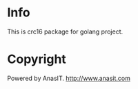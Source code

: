 # Info
This is crc16 package for golang project.

# Copyright
Powered by AnasIT.
http://www.anasit.com
